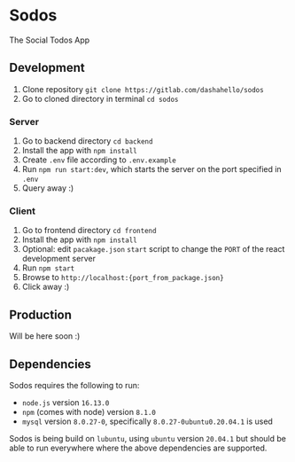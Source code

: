 # Sodos

The Social Todos App

## Development

1. Clone repository `git clone https://gitlab.com/dashahello/sodos`
2. Go to cloned directory in terminal `cd sodos`

### Server

1. Go to backend directory `cd backend`
2. Install the app with `npm install`
3. Create `.env` file according to `.env.example`
4. Run `npm run start:dev`, which starts the server on the port specified in
   `.env`
5. Query away :)

### Client

1. Go to frontend directory `cd frontend`
2. Install the app with `npm install`
3. Optional: edit `pacakage.json` `start` script to change the `PORT` of the
   react development server
4. Run `npm start`
5. Browse to `http://localhost:{port_from_package.json}`
6. Click away :)

## Production

Will be here soon :)

## Dependencies

Sodos requires the following to run:

- `node.js` version `16.13.0`
- `npm` (comes with node) version `8.1.0`
- `mysql` version `8.0.27-0`, specifically `8.0.27-0ubuntu0.20.04.1` is used

Sodos is being build on `lubuntu`, using `ubuntu` version `20.04.1` but should
be able to run everywhere where the above dependencies are supported.
